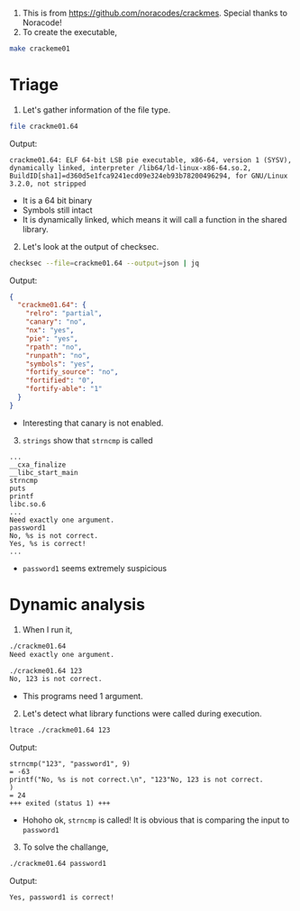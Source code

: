 1. This is from https://github.com/noracodes/crackmes. Special thanks to Noracode!
2. To create the executable,
```sh
make crackeme01
```
# Triage
1. Let's gather information of the file type.
```sh
file crackme01.64
```
Output:
```
crackme01.64: ELF 64-bit LSB pie executable, x86-64, version 1 (SYSV), dynamically linked, interpreter /lib64/ld-linux-x86-64.so.2, BuildID[sha1]=d360d5e1fca9241ecd09e324eb93b78200496294, for GNU/Linux 3.2.0, not stripped
```
- It is a 64 bit binary
- Symbols still intact 
- It is dynamically linked, which means it will call a function in the shared library.

2. Let's look at the output of checksec.
```sh
checksec --file=crackme01.64 --output=json | jq
```
Output:
```json
{
  "crackme01.64": {
    "relro": "partial",
    "canary": "no",
    "nx": "yes",
    "pie": "yes",
    "rpath": "no",
    "runpath": "no",
    "symbols": "yes",
    "fortify_source": "no",
    "fortified": "0",
    "fortify-able": "1"
  }
}

```
- Interesting that canary is not enabled.
3. `strings` show that `strncmp` is called
```
...
__cxa_finalize
__libc_start_main
strncmp
puts
printf
libc.so.6
...
Need exactly one argument.
password1
No, %s is not correct.
Yes, %s is correct!
...
```
- `password1` seems extremely suspicious
# Dynamic analysis
1. When I run it, 
```sh
./crackme01.64
Need exactly one argument.

./crackme01.64 123
No, 123 is not correct.
```
- This programs need 1 argument.
2. Let's detect what library functions were called during execution.
```sh
ltrace ./crackme01.64 123
```
Output:
```
strncmp("123", "password1", 9)                                                                                = -63
printf("No, %s is not correct.\n", "123"No, 123 is not correct.
)                                                                     = 24
+++ exited (status 1) +++
```
- Hohoho ok, `strncmp` is called! It is obvious that is comparing the input to `password1`
3. To solve the challange,
```sh
./crackme01.64 password1   
```
Output:
```
Yes, password1 is correct!
```
